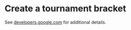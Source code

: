 # Create a tournament bracket

See [developers.google.com](https://developers.google.com/apps-script/samples/automations/bracket-maker) for additional details.
